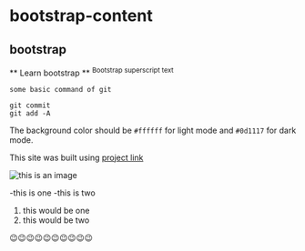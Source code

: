 # bootstrap-content
## bootstrap 
** Learn bootstrap **
<sup> Bootstrap superscript text <sup>
```
some basic command of git

git commit
git add -A

```

The background color should be `#ffffff` for light mode and `#0d1117` for dark mode.

This site was built using [project link](www.google.com)

![ this is an image](https://myoctocat.com/assets/images/base-octocat.svg) 

-this is one 
-this is two

1. this would be one
2. this would be two

:wink::wink::wink::wink::wink::wink::wink::wink::wink::wink:
